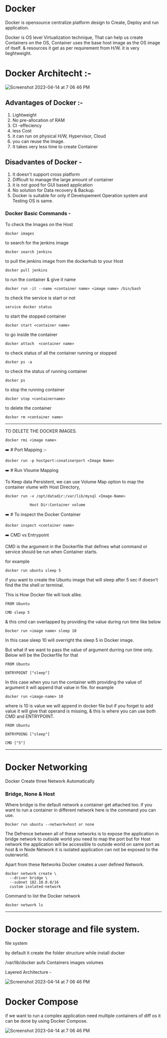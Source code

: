 # Docker

Docker is opensource centralize platform design to Create, Deploy and run application.

Docker is OS level Virtualization technique, That can help us create Containers on the OS, 
Container uses the base host image as the OS image of itself. & resources it get as per requirement from H/W. it is very lieghtweight. 

# Docker Architecht :- 
![Screenshot 2023-04-14 at 7 06 46 PM](DockerArch-2-1024x458.png)



## Advantages of Docker :- 

1. Lightweight 
2. No pre-allocation of RAM 
3. CI -effeciency 
4. less Cost
5. it can run on physical H/W, Hypervisor, Cloud
6. you can reuse the Image.
7. It takes very less time to create Container

## Disadvantes of Docker - 

1. It doesn't support cross platform
2. Difficult to manage the large amount of container
3. it is not good for GUI based application
4. No solution for Data recovery & Backup.
5. Docker is suitable for only if Developement Operation system and Testing OS is same.


### Docker Basic Commands - 

To check the Images on the Host
``` 
docker images
```
to search for the jenkins image    

``` 
docker search jenkins
``` 

to pull the jenkins image from the dockerhub to your Host 
``` 
docker pull jenkins
``` 
to run the container & give it name 

``` 
docker run -it --name <container name> <image name> /bin/bash
``` 

to check the service is start or not 
``` 
service docker status
``` 

to start the stopped container 
``` 
docker start <container name>
``` 

to go inside the container

``` 
docker attach  <container name>
``` 

to check status of all the container running or stopped
```
docker ps -a
``` 

to check the status of running container

```
docker ps
``` 

to stop the running container 
``` 
docker stop <containername>
``` 

to delete the container 
``` 
docker rm <container name>
```  

************************************************************************


TO DELETE THE DOCKER IMAGES. 

```
docker rmi <image name>
```

➡️ # Port Mapping :- 

```
docker run -p hostport:conatinerport <Image Name>
```

➡️ # Run Vloume Mapping 

To Keep data Persistent, we can use Volume Map option to map the container vlume with Host Directory,

```
docker run -v /opt/datadir:/var/lib/mysql <Image-Name>
```
               Host Dir:Container volume


➡️ # To inspect the Docker Container

```
docker inspect <container name>
```

➡️ CMD vs Entrypoint

CMD is the argument in the Dockerfile that defines what command or service should be run when Container starts. 

for example 

```
docker run ubuntu sleep 5
```

if you want to create the Ubuntu image that will sleep after 5 sec if doesn't find the the shell or terminal. 

This is How Docker file will look alike. 

```
FROM Ubuntu

CMD sleep 5
```

& this cmd can overlapped by providing the value during run time like below 

```
Docker run <image name> sleep 10
```

In this case sleep 10 will overright the sleep 5 in Docker image. 

But what if we want to pass the value of argument durring run time only. Below will be the Dockerfile for that 

```
FROM Ubuntu

ENTRYPOINT ["sleep"]
```

In this case when you run the container with providing the value of argument it will append that value in file. for example 

```
docker run <image-name> 10
```

where is 10 is value we will append in docker file but if you forget to add value it will give that operand is missing, & this is where you can use both CMD and ENTRYPOINT.

```
FROM Ubuntu

ENTRYPOING ["sleep"]

CMD ["5"]

```
******************************************************************************************

# Docker Networking

Docker Create three Network Automatically 

### Bridge, None & Host

Where bridge is the default network a container get attached too. if you want to run a container in different network here is the command you can use. 

```
Docker run ubuntu --network=host or none
```

The Defrence between all of these networks is to expose the application in bridge network to outiside world you need to map the port but for Host network the application will be accessible to outside world on same port as host & in Node Network it is isolated application can not be exposed to the outerworld. 

Apart from these Networks Docker creates a user defined Network. 

```
docker network create \
  --driver bridge \
  --subnet 182.18.0.0/16
  custom isolated-network
```

Command to list the Docker network

```
docker network ls
```

*******************************************************************************************

# Docker storage and file system.

file system 

by default it create the folder structure while install docker 

/var/lib/docker
  aufs
  Containers
  images
  volumes

Layered Architecture - 

![Screenshot 2023-04-14 at 7 06 46 PM](image.png)



# Docker Compose 

if we want to run a complex application need multiple containers of diff os it can be done by using Docker Compose. 

![Screenshot 2023-04-14 at 7 06 46 PM](image2.png)





